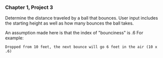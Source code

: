 ### Chapter 1, Project 3

Determine the distance traveled by a ball that bounces.
User input includes the starting height as well as how many bounces the ball takes.

An assumption made here is that the index of "bounciness" is .6
For example:

`Dropped from 10 feet, the next bounce will go 6 feet in the air (10 x .6)`